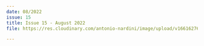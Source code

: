 ```yaml
---
date: 08/2022
issue: 15
title: Issue 15 - August 2022
file: https://res.cloudinary.com/antonio-nardini/image/upload/v1661627666/Upton%20Times/Issue_15_Upton_August_2022_Upton_Times_VP_v1a_A4_Web_evjvj0.pdf

---
```

